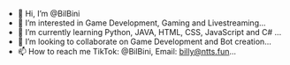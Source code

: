 - 👋 Hi, I’m @BilBini
- 👀 I’m interested in Game Development, Gaming and Livestreaming...
- 🌱 I’m currently learning Python, JAVA, HTML, CSS, JavaScript and C# ...
- 💞️ I’m looking to collaborate on Game Development and Bot creation...
- 📫 How to reach me TikTok: @BilBini, Email: billy@ntts.fun...

<!---
BilBini/BilBini is a ✨ special ✨ repository because its `README.md` (this file) appears on your GitHub profile.
You can click the Preview link to take a look at your changes.
--->
